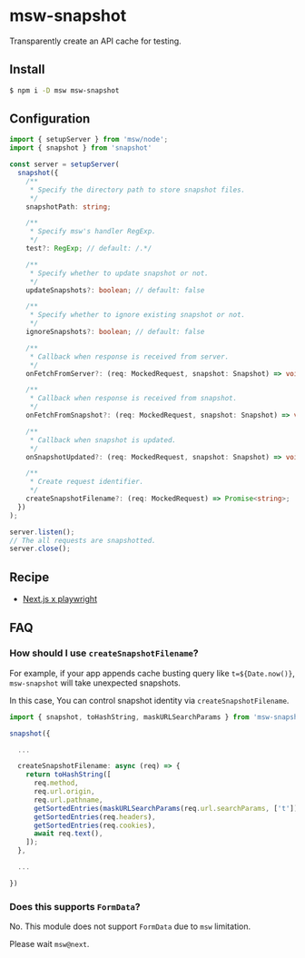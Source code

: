 msw-snapshot
============================================================

Transparently create an API cache for testing.


Install
------------------------------------------------------------

```sh
$ npm i -D msw msw-snapshot
```


Configuration
------------------------------------------------------------

```ts
import { setupServer } from 'msw/node';
import { snapshot } from 'snapshot'

const server = setupServer(
  snapshot({
    /**
     * Specify the directory path to store snapshot files.
     */
    snapshotPath: string;

    /**
     * Specify msw's handler RegExp.
     */
    test?: RegExp; // default: /.*/

    /**
     * Specify whether to update snapshot or not.
     */
    updateSnapshots?: boolean; // default: false

    /**
     * Specify whether to ignore existing snapshot or not.
     */
    ignoreSnapshots?: boolean; // default: false

    /**
     * Callback when response is received from server.
     */
    onFetchFromServer?: (req: MockedRequest, snapshot: Snapshot) => void;

    /**
     * Callback when response is received from snapshot.
     */
    onFetchFromSnapshot?: (req: MockedRequest, snapshot: Snapshot) => void;

    /**
     * Callback when snapshot is updated.
     */
    onSnapshotUpdated?: (req: MockedRequest, snapshot: Snapshot) => void;

    /**
     * Create request identifier.
     */
    createSnapshotFilename?: (req: MockedRequest) => Promise<string>;
  })
);

server.listen();
// The all requests are snapshotted.
server.close();
```


Recipe
------------------------------------------------------------

- [Next.js x playwright](./examples/e2e-nextjs-playwright)


FAQ
------------------------------------------------------------

### How should I use `createSnapshotFilename`?

For example, if your app appends cache busting query like `t=${Date.now()}`, `msw-snapshot` will take unexpected snapshots.

In this case, You can control snapshot identity via `createSnapshotFilename`.

```ts
import { snapshot, toHashString, maskURLSearchParams } from 'msw-snapshot';

snapshot({

  ...

  createSnapshotFilename: async (req) => {
    return toHashString([
      req.method,
      req.url.origin,
      req.url.pathname,
      getSortedEntries(maskURLSearchParams(req.url.searchParams, ['t'])), // this
      getSortedEntries(req.headers),
      getSortedEntries(req.cookies),
      await req.text(),
    ]);
  },

  ...

})
```

### Does this supports `FormData`?

No. This module does not support `FormData` due to `msw` limitation.

Please wait `msw@next`.


